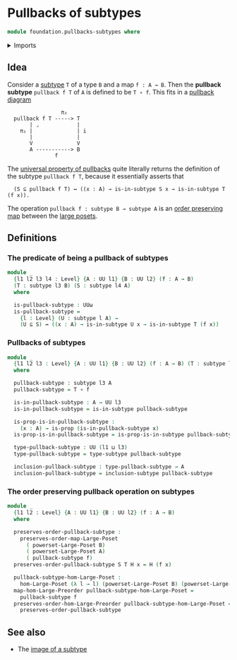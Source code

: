# Pullbacks of subtypes

```agda
module foundation.pullbacks-subtypes where
```

<details><summary>Imports</summary>

```agda
open import foundation.logical-equivalences
open import foundation.powersets
open import foundation.universe-levels

open import foundation-core.function-types
open import foundation-core.propositions
open import foundation-core.subtypes

open import order-theory.order-preserving-maps-large-posets
open import order-theory.order-preserving-maps-large-preorders
```

</details>

## Idea

Consider a [subtype](foundation-core.subtypes.md) `T` of a type `B` and a map
`f : A → B`. Then the **pullback subtype** `pullback f T` of `A` is defined to
be `T ∘ f`. This fits in a [pullback diagram](foundation-core.pullbacks.md)

```text
                 π₂
  pullback f T -----> T
       | ⌟            |
    π₁ |              | i
       |              |
       V              V
       A -----------> B
               f
```

The
[universal property of pullbacks](foundation.universal-property-pullbacks.md)
quite literally returns the definition of the subtype `pullback f T`, because it
essentially asserts that

```text
  (S ⊆ pullback f T) ↔ ((x : A) → is-in-subtype S x → is-in-subtype T (f x)).
```

The operation `pullback f : subtype B → subtype A` is an
[order preserving map](order-theory.order-preserving-maps-large-posets.md)
between the [large posets](order-theory.large-posets.md).

## Definitions

### The predicate of being a pullback of subtypes

```agda
module _
  {l1 l2 l3 l4 : Level} {A : UU l1} {B : UU l2} (f : A → B)
  (T : subtype l3 B) (S : subtype l4 A)
  where

  is-pullback-subtype : UUω
  is-pullback-subtype =
    {l : Level} (U : subtype l A) →
    (U ⊆ S) ↔ ((x : A) → is-in-subtype U x → is-in-subtype T (f x))
```

### Pullbacks of subtypes

```agda
module _
  {l1 l2 l3 : Level} {A : UU l1} {B : UU l2} (f : A → B) (T : subtype l3 B)
  where

  pullback-subtype : subtype l3 A
  pullback-subtype = T ∘ f

  is-in-pullback-subtype : A → UU l3
  is-in-pullback-subtype = is-in-subtype pullback-subtype

  is-prop-is-in-pullback-subtype :
    (x : A) → is-prop (is-in-pullback-subtype x)
  is-prop-is-in-pullback-subtype = is-prop-is-in-subtype pullback-subtype

  type-pullback-subtype : UU (l1 ⊔ l3)
  type-pullback-subtype = type-subtype pullback-subtype

  inclusion-pullback-subtype : type-pullback-subtype → A
  inclusion-pullback-subtype = inclusion-subtype pullback-subtype
```

### The order preserving pullback operation on subtypes

```agda
module _
  {l1 l2 : Level} {A : UU l1} {B : UU l2} (f : A → B)
  where

  preserves-order-pullback-subtype :
    preserves-order-map-Large-Poset
      ( powerset-Large-Poset B)
      ( powerset-Large-Poset A)
      ( pullback-subtype f)
  preserves-order-pullback-subtype S T H x = H (f x)

  pullback-subtype-hom-Large-Poset :
    hom-Large-Poset (λ l → l) (powerset-Large-Poset B) (powerset-Large-Poset A)
  map-hom-Large-Preorder pullback-subtype-hom-Large-Poset =
    pullback-subtype f
  preserves-order-hom-Large-Preorder pullback-subtype-hom-Large-Poset =
    preserves-order-pullback-subtype
```

## See also

- The [image of a subtype](foundation.images-subtypes.md)
